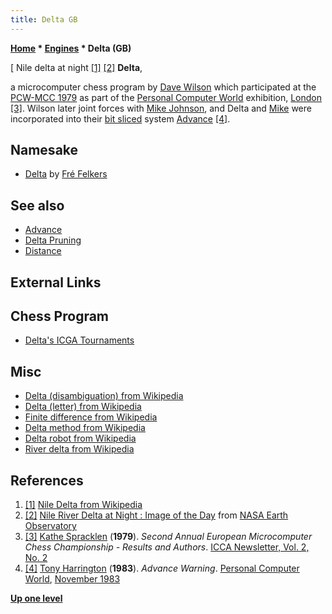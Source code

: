 ```yaml
---
title: Delta GB
---
```

**[Home](Home "Home") * [Engines](Engines "Engines") * Delta (GB)**

\[ Nile delta at night <a id="cite-note-1" href="#cite-ref-1">[1]</a> <a id="cite-note-2" href="#cite-ref-2">[2]</a>
**Delta**,

a microcomputer chess program by [Dave Wilson](Dave_Wilson "Dave Wilson") which participated at the [PCW-MCC 1979](PCW-MCC_1979 "PCW-MCC 1979") as part of the [Personal Computer World](Personal_Computer_World "Personal Computer World") exhibition, [London](https://en.wikipedia.org/wiki/London) <a id="cite-note-3" href="#cite-ref-3">[3]</a>.
Wilson later joint forces with [Mike Johnson](Mike_Johnson "Mike Johnson"), and Delta and [Mike](Mike "Mike") were incorporated into their [bit sliced](https://en.wikipedia.org/wiki/Bit_slicing) system [Advance](Advance "Advance") <a id="cite-note-4" href="#cite-ref-4">[4]</a>.

## Namesake

- [Delta](Delta "Delta") by [Fré Felkers](Fr%C3%A9_Felkers "Fré Felkers")

## See also

- [Advance](Advance "Advance")
- [Delta Pruning](Delta_Pruning "Delta Pruning")
- [Distance](Distance "Distance")

## External Links

## Chess Program

- [Delta's ICGA Tournaments](https://www.game-ai-forum.org/icga-tournaments/program.php?id=505)

## Misc

- [Delta (disambiguation) from Wikipedia](https://en.wikipedia.org/wiki/Delta)
- [Delta (letter) from Wikipedia](https://en.wikipedia.org/wiki/Delta_%28letter%29)
- [Finite difference from Wikipedia](https://en.wikipedia.org/wiki/Finite_difference)
- [Delta method from Wikipedia](https://en.wikipedia.org/wiki/Delta_method)
- [Delta robot from Wikipedia](https://en.wikipedia.org/wiki/Delta_robot)
- [River delta from Wikipedia](https://en.wikipedia.org/wiki/River_delta)

## References

1. <a id="cite-ref-1" href="#cite-note-1">[1]</a> [Nile Delta from Wikipedia](https://en.wikipedia.org/wiki/Nile_Delta)
1. <a id="cite-ref-2" href="#cite-note-2">[2]</a> [Nile River Delta at Night : Image of the Day](http://earthobservatory.nasa.gov/IOTD/view.php?id=46820&src=eoa-iotd) from [NASA Earth Observatory](https://en.wikipedia.org/wiki/NASA_Earth_Observatory)
1. <a id="cite-ref-3" href="#cite-note-3">[3]</a> [Kathe Spracklen](Kathe_Spracklen "Kathe Spracklen") (**1979**). *Second Annual European Microcomputer Chess Championship - Results and Authors*. [ICCA Newsletter, Vol. 2, No. 2](ICGA_Journal#2_2 "ICGA Journal")
1. <a id="cite-ref-4" href="#cite-note-4">[4]</a> [Tony Harrington](Tony_Harrington "Tony Harrington") (**1983**). *Advance Warning*. [Personal Computer World](Personal_Computer_World "Personal Computer World"), [November 1983](http://www.chesscomputeruk.com/html/publication_archive_1983.html)

**[Up one level](Engines "Engines")**

